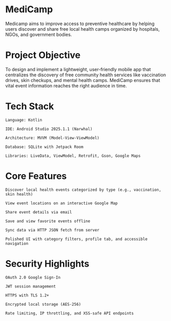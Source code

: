 # MediCamp
Medicamp aims to improve access to preventive healthcare by helping users discover and share free local health camps organized by hospitals, NGOs, and government bodies.

# Project Objective

To design and implement a lightweight, user-friendly mobile app that centralizes the discovery of free community health services like vaccination drives, skin checkups, and mental health camps. MediCamp ensures that vital event information reaches the right audience in time.

# Tech Stack

    Language: Kotlin

    IDE: Android Studio 2025.1.1 (Narwhal)

    Architecture: MVVM (Model-View-ViewModel)

    Database: SQLite with Jetpack Room

    Libraries: LiveData, ViewModel, Retrofit, Gson, Google Maps

# Core Features

    Discover local health events categorized by type (e.g., vaccination, skin health)

    View event locations on an interactive Google Map

    Share event details via email

    Save and view favorite events offline

    Sync data via HTTP JSON fetch from server

    Polished UI with category filters, profile tab, and accessible navigation


# Security Highlights

    OAuth 2.0 Google Sign-In

    JWT session management

    HTTPS with TLS 1.2+

    Encrypted local storage (AES-256)

    Rate limiting, IP throttling, and XSS-safe API endpoints
